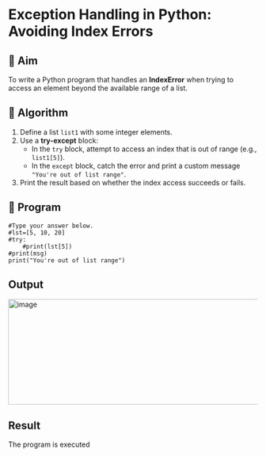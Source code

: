 # Exception Handling in Python: Avoiding Index Errors

## 🎯 Aim
To write a Python program that handles an **IndexError** when trying to access an element beyond the available range of a list.

## 🧠 Algorithm
1. Define a list `list1` with some integer elements.
2. Use a **try-except** block:
   - In the `try` block, attempt to access an index that is out of range (e.g., `list1[5]`).
   - In the `except` block, catch the error and print a custom message `"You're out of list range"`.
3. Print the result based on whether the index access succeeds or fails.

## 🧾 Program
```
#Type your answer below.
#lst=[5, 10, 20]
#try:
    #print(lst[5])
#print(msg)
print("You're out of list range")

```
## Output
<img width="790" height="213" alt="image" src="https://github.com/user-attachments/assets/909c2989-12b9-4408-96ad-43abf6e3f653" />

## Result
The program is executed
